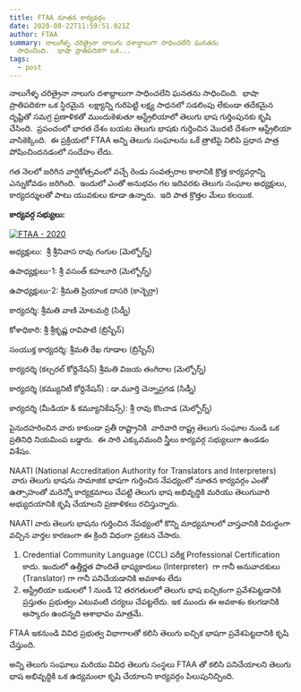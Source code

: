 ```yaml
---
title: FTAA నూతన కార్యవర్గం
date: 2020-08-22T11:59:51.021Z
author: FTAA
summary: నాలుగేళ్ళ చరిత్రైనా నాలుగు దశాబ్దాలుగా సాధించలేని ఘనతను
  సాధించింది.  భాషా ప్రాతిపదికగా ఒక...
tags:
  - post
---
```

నాలుగేళ్ళ చరిత్రైనా నాలుగు దశాబ్దాలుగా సాధించలేని ఘనతను సాధించింది.  భాషా ప్రాతిపదికగా ఒక స్థిరమైన  లక్ష్యాన్ని గురిపెట్టి లక్ష్య సాధనలో సడలింపు లేకుండా తదేకమైన దృష్టితో సమగ్ర ప్రణాళికతో ముందుకెళుతూ ఆస్ట్రేలియాలో తెలుగు భాష గుర్తింపునకు కృషి చేసింది.  ప్రపంచంలో భారత దేశం బయట తెలుగు భాషకు గుర్తించిన మొదటి దేశంగా ఆస్ట్రేలియా వాసికెక్కింది.  ఈ ప్రక్రియలో FTAA అన్ని తెలుగు సంఘాలను ఒకే త్రాటిపై నిలిపి ప్రధాన పాత్ర పోషించిందనడంలో సందేహం లేదు.

గత నెలలో జరిగిన వార్షికోత్సవంలో వచ్చే రెండు సంవత్సరాల కాలానికి క్రొత్త కార్యవర్గాన్ని ఎన్నుకోవడం జరిగింది.  ఇందులో ఎంతో అనుభవం గల ఇదివరకు తెలుగు సంఘాల అధ్యక్షులు, కార్యదర్శులతో పాటు యువకులు కూడా ఉన్నారు.  ఇది పాత క్రొత్తల మేలు కలయిక.

<b>కార్యవర్గ సభ్యులు:</b>

<a href="https://www.telugumalli.com/wp-content/uploads/2020/08/FTAA-20201.jpg"><img class="alignnone size-full wp-image-26942" src="https://www.telugumalli.com/wp-content/uploads/2020/08/FTAA-20201.jpg" alt="FTAA - 2020"  /></a>

అధ్యక్షులు:  శ్రీ శ్రీనివాస రావు గంగుల (మెల్బోర్న్)

ఉపాధ్యక్షులు-1: శ్రీ వసంత్ కహలూరి (మెల్బోర్న్)

ఉపాధ్యక్షులు-2: శ్రీమతి ప్రియాంక దాసరి (కాన్బెర్రా)

కార్యదర్శి: శ్రీమతి వాణి మోటమర్రి (సిడ్నీ)

కోశాధికారి: శ్రీ శ్రీకృష్ణ రావిపాటి (బ్రిస్బేన్)

సంయుక్త కార్యదర్శి:  శ్రీమతి రేఖ గూడాల (బ్రిస్బేన్)

కార్యదర్శి (కల్చరల్ కోర్దినేషన్) శ్రీమతి విజయ తంగిరాల (మెల్బోర్న్)

కార్యదర్శి (కమ్యునిటీ కోర్దినేషన్) : డా.మూర్తి చెన్నాప్రగడ (సిడ్నీ)

కార్యదర్శి (మీడియా &amp; కమ్యూనికేషన్స్): శ్రీ రావు కొంచాడ (మెల్బోర్న్)

పైనుదహరించిన వారు కాకుండా ప్రతీ రాష్ట్రానికి  వారివారి రాష్ట్ర తెలుగు సంఘాల నుండి ఒక ప్రతినిధి నియమింప బడ్డారు.  ఈ సారి ఎక్కువమంది స్త్రీలు కార్యవర్గ సభ్యులుగా ఉండడం విశేషం.

NAATI (National Accreditation Authority for Translators and Interpreters)  వారు తెలుగు భాషను సామాజిక భాషగా గుర్తించిన నేపధ్యంలో నూతన కార్యవర్గం ఎంతో ఉత్సాహంతో మరెన్నో కార్యక్రమాలు చేపట్టి తెలుగు భాష అభివృద్ధికి మరియు తెలుగువారి అభ్యుదయానికి కృషి చేయాలని ప్రణాళికలు రచిస్తున్నారు.

NAATI వారు తెలుగు భాషను గుర్తించిన నేపథ్యంలో కొన్ని మాధ్యమాలలో వాస్తవానికి విరుద్ధంగా వచ్చిన వార్తల కారణంగా ఈ క్రింది విధంగా ప్రకటన చేసారు.

<ol>
	<li>Credential Community Language (CCL) పరీక్ష Professional Certification కాదు. ఇందులో ఉత్తీర్ణత పొందితే భాష్యకారులు (Interpreter)  గా గానీ అనువాదకులు (Translator) గా గానీ పనిచేయడానికి అవకాశం లేదు</li>
	<li>ఆస్ట్రేలియా బడులలో 1 నుండి 12 తరగతులలో తెలుగు భాష ఐచ్చికంగా ప్రవేశపెట్టడానికి ప్రస్తుతం ప్రభుత్వం ఎటువంటి చర్యలు చేపట్టలేదు. ఇక ముందు ఈ అవకాశం కలగడానికి ఆస్కారం ఉందన్నది ఆశాభావం మాత్రమే.</li>
</ol>
FTAA ఇకనుండి వివిధ ప్రభుత్వ విభాగాలతో కలిసి తెలుగు ఐచ్చిక భాషగా ప్రవేశపెట్టదానికి కృషి చేస్తుంది.

అన్ని తెలుగు సంఘాలు మరియు వివిధ తెలుగు సంస్థలు FTAA తో కలిసి పనిచేయాలని తెలుగు భాష అభివృద్ధికి ఒక ఉద్యమంలా కృషి చేయాలని కార్యవర్గం పిలుపునిచ్చింది.